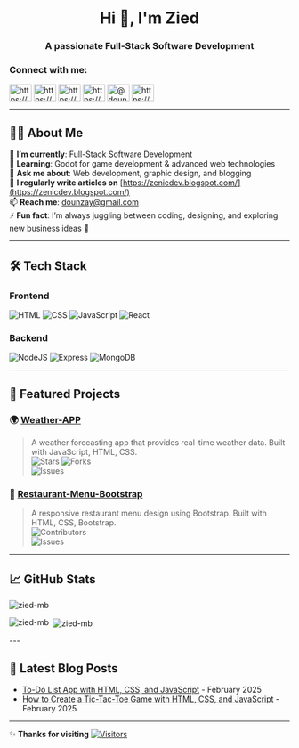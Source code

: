 <h1 align="center">Hi 👋, I'm Zied</h1>
<h3 align="center">A passionate Full-Stack Software Development</h3>


<h3 align="left">Connect with me:</h3>
<p align="left">
<a href="https://linkedin.com/in/https://www.linkedin.com/in/zied-meddeb-7087a2266/" target="blank"><img align="center" src="https://raw.githubusercontent.com/rahuldkjain/github-profile-readme-generator/master/src/images/icons/Social/linked-in-alt.svg" alt="https://www.linkedin.com/in/zied-meddeb-7087a2266/" height="30" width="40" /></a>
<a href="https://fb.com/https://www.facebook.com/zied.mb.1919/" target="blank"><img align="center" src="https://raw.githubusercontent.com/rahuldkjain/github-profile-readme-generator/master/src/images/icons/Social/facebook.svg" alt="https://www.facebook.com/zied.mb.1919/" height="30" width="40" /></a>
<a href="https://instagram.com/https://www.instagram.com/zied.mb/" target="blank"><img align="center" src="https://raw.githubusercontent.com/rahuldkjain/github-profile-readme-generator/master/src/images/icons/Social/instagram.svg" alt="https://www.instagram.com/zied.mb/" height="30" width="40" /></a>
<a href="https://www.behance.net/https://www.behance.net/ziedmb#" target="blank"><img align="center" src="https://raw.githubusercontent.com/rahuldkjain/github-profile-readme-generator/master/src/images/icons/Social/behance.svg" alt="https://www.behance.net/ziedmb#" height="30" width="40" /></a>
<a href="https://medium.com/@dounzay" target="blank"><img align="center" src="https://raw.githubusercontent.com/rahuldkjain/github-profile-readme-generator/master/src/images/icons/Social/medium.svg" alt="@dounzay" height="30" width="40" /></a>
<a href="/https://zenicdev.blogspot.com/" target="blank"><img align="center" src="https://raw.githubusercontent.com/rahuldkjain/github-profile-readme-generator/master/src/images/icons/Social/rss.svg" alt="https://zenicdev.blogspot.com/" height="30" width="40" /></a>
</p>

---

## 🧑‍💻 **About Me**  
🔭 **I’m currently**: Full-Stack Software Development  
🌱 **Learning**: Godot for game development & advanced web technologies  
💬 **Ask me about**: Web development, graphic design, and blogging  
📝 **I regularly write articles on** [https://zenicdev.blogspot.com/](https://zenicdev.blogspot.com/)  
📫 **Reach me**: [dounzay@gmail.com](mailto:dounzay@gmail.com)  
⚡ **Fun fact**: I’m always juggling between coding, designing, and exploring new business ideas 🚀

---

## 🛠️ **Tech Stack**

### **Frontend**
![HTML](https://img.shields.io/badge/HTML-E34F26?style=flat&logo=html5&logoColor=white)
![CSS](https://img.shields.io/badge/CSS-1572B6?style=flat&logo=css3&logoColor=white)
![JavaScript](https://img.shields.io/badge/JavaScript-F7DF1E?style=flat&logo=javascript&logoColor=black)
![React](https://img.shields.io/badge/React-61DAFB?style=flat&logo=react&logoColor=black)

### **Backend**
![NodeJS](https://img.shields.io/badge/NodeJS-339933?style=flat&logo=node.js&logoColor=white)
![Express](https://img.shields.io/badge/Express-000000?style=flat&logo=express&logoColor=white)
![MongoDB](https://img.shields.io/badge/MongoDB-47A248?style=flat&logo=mongodb&logoColor=white)

---

## 🚀 **Featured Projects**

### 🌍 [Weather-APP](https://github.com/zied-mb/Weather-APP)  
> A weather forecasting app that provides real-time weather data. Built with JavaScript, HTML, CSS.  
> ![Stars](https://img.shields.io/github/stars/zied-mb/Weather-APP?style=social) ![Forks](https://img.shields.io/github/forks/zied-mb/Weather-APP?style=social)  
> ![Issues](https://img.shields.io/github/issues/zied-mb/Weather-APP?style=flat)

### 🍔 [Restaurant-Menu-Bootstrap](https://github.com/zied-mb/Restaurant-Menu-Bootstrap)  
> A responsive restaurant menu design using Bootstrap. Built with HTML, CSS, Bootstrap.  
> ![Contributors](https://img.shields.io/github/contributors/zied-mb/Restaurant-Menu-Bootstrap?style=flat)  
> ![Issues](https://img.shields.io/github/issues/zied-mb/Restaurant-Menu-Bootstrap?style=flat)

---

## 📈 **GitHub Stats**

<p><img align="center" src="https://github-readme-streak-stats.herokuapp.com/?user=zied-mb&" alt="zied-mb" /></p>

<p><img align="left" src="https://github-readme-stats.vercel.app/api/top-langs?username=zied-mb&show_icons=true&locale=en&layout=compact" alt="zied-mb" /></p>

<p>&nbsp;<img align="center" src="https://github-readme-stats.vercel.app/api?username=zied-mb&show_icons=true&locale=en" alt="zied-mb" /></p>
---

## 📝 **Latest Blog Posts**

- [To-Do List App with HTML, CSS, and JavaScript](https://zenicdev.blogspot.com/2025/02/to-do-list-app-with-html-css-and.html) - February 2025  
- [How to Create a Tic-Tac-Toe Game with HTML, CSS, and JavaScript](https://zenicdev.blogspot.com/2025/02/how-to-create-tic-tac-toe-game-with.html) - February 2025  

---

✨ **Thanks for visiting**
[![Visitors](https://visitor-badge.laobi.icu/badge?page_id=zied-mb.zied-mb)](https://github.com/zied-mb)


